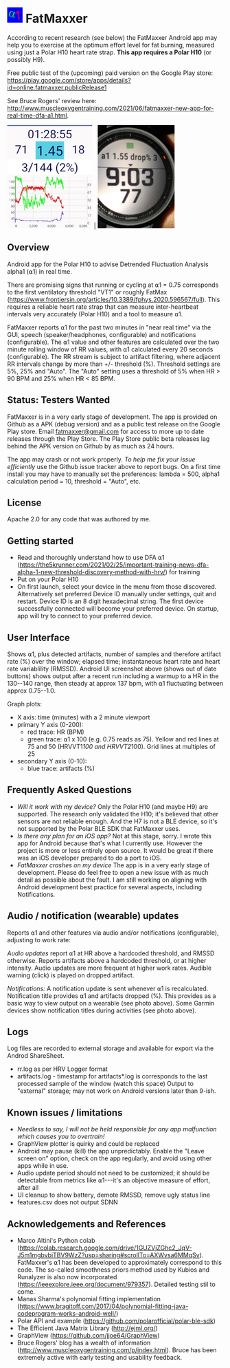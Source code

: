 # <img src="https://raw.githubusercontent.com/IanPeake/FatMaxxer/main/Fatmaxxer_Icon_v0.2.png" height="36"/> FatMaxxer

According to recent research (see below) the FatMaxxer Android app may help you to exercise at the optimum effort level for fat burning,
measured using just a Polar H10 heart rate strap. **This app requires a Polar H10** (or possibly H9).

Free public test of the (upcoming) paid version on the Google Play store: https://play.google.com/store/apps/details?id=online.fatmaxxer.publicRelease1

See Bruce Rogers' review here: http://www.muscleoxygentraining.com/2021/06/fatmaxxer-new-app-for-real-time-dfa-a1.html.

<img src="https://raw.githubusercontent.com/IanPeake/FatMaxxer/main/screenshot-run-scaled-cropped.jpg" height="240" alt="Screenshot"/> | <img src="https://raw.githubusercontent.com/IanPeake/FatMaxxer/main/garmin_alpha1_notification.jpg" height="240" alt="Garmin notification"/>

## Overview ##
Android app for the Polar H10 to advise Detrended Fluctuation Analysis alpha1 (⍺1) in real time.

There are promising signs that running or cycling at ⍺1 = 0.75 corresponds to the first ventilatory threshold "VT1" or roughly FatMax
(https://www.frontiersin.org/articles/10.3389/fphys.2020.596567/full).
This requires a reliable heart rate strap that can measure inter-heartbeat intervals very accurately (Polar H10)
and a tool to measure ⍺1.

FatMaxxer reports ⍺1 for the past two minutes in "near real time" via the GUI,
speech (speaker/headphones, configurable) and notifications (configurable).
The ⍺1 value and other features are calculated over the two minute rolling window of RR values,
with ⍺1 calculated every 20 seconds (configurable).
The RR stream is subject to artifact filtering, where adjacent RR intervals change by more than +/- threshold (%).
Threshold settings are 5%, 25% and "Auto".
The "Auto" setting uses a threshold of 5% when HR > 90 BPM and 25% when HR < 85 BPM.

## Status: Testers Wanted ##
FatMaxxer is in a very early stage of development.
The app is provided on Github as a APK (debug version) and as a public test release on the Google Play store.
Email fatmaxxer@gmail.com for access to more up to date releases through the Play Store.
The Play Store public beta releases lag behind the APK version on Github by as much as 24 hours.

The app may crash or not work properly.
*To help me fix your issue efficiently* use the Github issue tracker above to report bugs.
On a first time install you may have to manually set the preferences: lambda = 500, alpha1 calculation period = 10, threshold = "Auto", etc.

## License
Apache 2.0 for any code that was authored by me.

## Getting started ##
- Read and thoroughly understand how to use DFA ⍺1 (https://the5krunner.com/2021/02/25/important-training-news-dfa-alpha-1-new-threshold-discovery-method-with-hrv/) for training
- Put on your Polar H10
- On first launch, select your device in the menu from those discovered.
  Alternatively set preferred Device ID manually under settings, quit and restart.
  Device ID is an 8 digit hexadecimal string.
  The first device successfully connected will become your preferred device.
  On startup, app will try to connect to your preferred device.

## User Interface ##
Shows ⍺1, plus detected artifacts, number of samples and therefore artifact rate (%) over the window; elapsed time; instantaneous heart rate and heart rate variablility (RMSSD). Android UI screenshot above (shows out of date buttons) shows output after a recent run including a warmup to a HR in the 130--140 range, then steady at approx 137 bpm, with ⍺1 fluctuating between approx 0.75--1.0.

Graph plots:
- X axis: time (minutes) with a 2 minute viewport
- primary Y axis (0-200):
  - red trace: HR (BPM)
  - green trace: ⍺1 x 100 (e.g. 0.75 reads as 75). Yellow and red lines at 75 and 50 (HRVVT1*100 and HRVVT2*100). Grid lines at multiples of 25
- secondary Y axis (0-10):
  - blue trace: artifacts (%)

## Frequently Asked Questions ##
- *Will it work with my device?* Only the Polar H10 (and maybe H9) are supported. The research only validated the H10; it's believed that other sensors are not reliable enough. And the H7 is not a BLE device, so it's not supported by the Polar BLE SDK that FatMaxxer uses.
- *Is there any plan for an iOS app?* Not at this stage, sorry. I wrote this app for Android because that's what I currently use. However the project is more or less entirely open source. It would be great if there was an iOS developer prepared to do a port to iOS.
- *FatMaxxer crashes on my device* The app is in a very early stage of development. Please do feel free to open a new issue with as much detail as possible about the fault. I am still working on aligning with Android development best practice for several aspects, including Notifications.

## Audio / notification (wearable) updates ##
Reports ⍺1 and other features via audio and/or notifications (configurable), adjusting to work rate:

*Audio updates* report ⍺1 at HR above a hardcoded threshold, and RMSSD otherwise. Reports artifacts above a hardcoded threshold, or at higher intensity. Audio updates are more frequent at higher work rates. Audible warning (click) is played on dropped artifact.

*Notifications:* A notification update is sent whenever ⍺1 is recalculated. Notification title provides ⍺1 and artifacts dropped (%). This provides as a basic way to view output on a wearable (see photo above). Some Garmin devices show notification titles during activities (see photo above).

## Logs ##
Log files are recorded to external storage and available for export via the Androd ShareSheet.
  - rr.log as per HRV Logger format
  - artifacts.log - timestamp for artifacts*.log is corresponds to the last processed sample of the window (watch this space)
Output to "external" storage; may not work on Android versions later than 9-ish.

## Known issues / limitations ##
- _Needless to say, I will not be held responsible for any app malfunction which causes you to overtrain!_
- GraphView plotter is quirky and could be replaced
- Android may pause (kill) the app unpredictably. Enable the "Leave screen on" option, check on the app regularly, and avoid using other apps while in use.
- Audio update period should not need to be customized; it should be detectable from metrics like ⍺1---it's an objective measure of effort, after all
- UI cleanup to show battery, demote RMSSD, remove ugly status line
- features.csv does not output SDNN

## Acknowledgements and References ##
- Marco Altini's Python colab
  (https://colab.research.google.com/drive/1GUZVjZGhc2_JqV-J5m1mgbvbiTBV9WzZ?usp=sharing#scrollTo=AXWvsa6MMqSv).
  FatMaxxer's ⍺1 has been developed to approximately correspond to this code. The so-called smoothness priors method used by Kubios and Runalyzer is also now
  incorporated (https://ieeexplore.ieee.org/document/979357). Detailed testing stil to come. 
- Manas Sharma's polynomial fitting implementation (https://www.bragitoff.com/2017/04/polynomial-fitting-java-codeprogram-works-android-well/)
- Polar API and example (https://github.com/polarofficial/polar-ble-sdk)
- The Efficient Java Matrix Library (http://ejml.org/)
- GraphView (https://github.com/jjoe64/GraphView)
- Bruce Rogers' blog has a wealth of information (http://www.muscleoxygentraining.com/p/index.html).
  Bruce has been extremely active with early testing and usability feedback.
